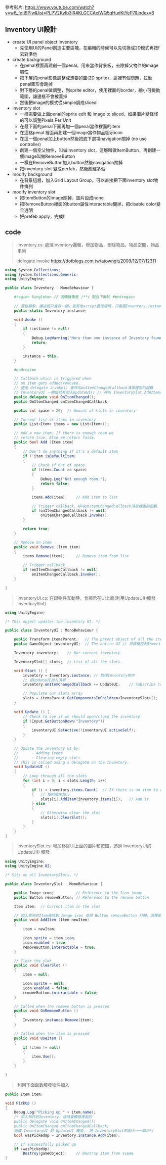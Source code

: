 參考影片: https://www.youtube.com/watch?v=w6_fetj9PIw&list=PLPV2KyIb3jR4KLGCCAciWQ5qHudKtYeP7&index=6

## Inventory UI設計

* create UI panel object inventory
  * 先使用UI的Panel創造主要區塊，在編輯的時候可以先切換成2D模式再按f去對準他
* create background
  * 在penal裡面再建創一個penal，用來當作背景板，去除掉父物件的image屬性
  * 把下層的penal影像調整成想要的圖(2D sprite)，這裡有個問題，拉動penal圖形會跑掉
  * 對下層的penal做調整，到sprite editor，使用裡面的border，縮小可變動範圍，讓邊框不會被蓋掉
  * 然後把image的模式從simple調成sliced
* inventory slot
  * 一樣需要做上面penal的sprite edit 和 image to sliced，如果圖片變怪怪的可以調整Pixels Per Unit
  * 在最下面的penal下面再加一個penal當作裡面的item
  * 在這格penal 裡面再創建一個image當作物品圖示icon
  * 在這一個penal加上button然後把底下選項navigation關掉 (no use controller)
  * 創建一個空父物件，叫做inventory slot，這層叫做ItemButton，再創建一個image叫做RemoveButton
  * 一樣在RemoveButton加入button然後navigation關掉
  * 把inventory slot 變成perfab，然後創建多個
* modify background
  * 在背景這層，加入Grid Layout Group，可以直接把下面inventory slot物件排列
* modify inventory slot
  * 把ItemButton的image關掉，圖片設成none
  * 把RemoveButton裡面的button屬性interactable關掉，把disable color變全透明
  * 把prefeb apply，完成!!









## code

> Inventory.cs:  處理Inventory邏輯，增加物品，刪除物品，物品空間，物品串列
>
> delegate invoke https://dotblogs.com.tw/atowngit/2009/12/07/12311

```c#
using System.Collections;
using System.Collections.Generic;
using UnityEngine;

public class Inventory : MonoBehaviour {

	#region Singleton // 這個就像是 /**/ 配合下面的 #endregion
        
	// 宣告靜態，讓這個只會有一個，當其他script要使用時，只需要Inventory.instance就好了
	public static Inventory instance;  

	void Awake ()
	{
		if (instance != null)
		{
			Debug.LogWarning("More than one instance of Inventory found!");
			return;
		}

		instance = this;
	}

	#endregion

	// Callback which is triggered when
	// an item gets added/removed. 
	// 使用 delegate invoke() 會呼叫onItemChangedCallback清單裡面的函數 
    // InventoryUI 一開始就有加入UpdateUI() // 呼叫 InventorySlot.AddItem(inventory.items)
	public delegate void OnItemChanged();
	public OnItemChanged onItemChangedCallback;

	public int space = 20;	// Amount of slots in inventory

	// Current list of items in inventory
	public List<Item> items = new List<Item>();

	// Add a new item. If there is enough room we
	// return true. Else we return false.
	public bool Add (Item item)
	{
		// Don't do anything if it's a default item
		if (!item.isDefaultItem)
		{
			// Check if out of space
			if (items.Count >= space)
			{
				Debug.Log("Not enough room.");
				return false;
			}

			items.Add(item);	// Add item to list

			// Trigger callback，呼叫onItemChangedCallback清單裡面的函數，下面的InventoryUI在Start() 時就加入UpdateUI()了，所以會呼叫，UpdateUI()函數
			if (onItemChangedCallback != null)
				onItemChangedCallback.Invoke();
		}

		return true;
	}

	// Remove an item
	public void Remove (Item item)
	{
		items.Remove(item);		// Remove item from list

		// Trigger callback
		if (onItemChangedCallback != null)
			onItemChangedCallback.Invoke();
	}

}
```



> InventoryUI.cs: 在跟物件互動時，會顯示在UI上面(利用UpdateUI()觸發InventorySlot)

```c#
using UnityEngine;

/* This object updates the inventory UI. */

public class InventoryUI : MonoBehaviour {

	public Transform itemsParent;	// The parent object of all the items//inventory_back
	public GameObject inventoryUI;	// The entire UI // 用按鍵控制Inventory是否顯示

	Inventory inventory;	// Our current inventory

	InventorySlot[] slots;	// List of all the slots

	void Start () {
		inventory = Inventory.instance; // 取得Inventory物件
        // 把UpdateUI加入清單
		inventory.onItemChangedCallback += UpdateUI;	// Subscribe to the onItemChanged callback 

		// Populate our slots array
		slots = itemsParent.GetComponentsInChildren<InventorySlot>();
	}
	
	void Update () {
		// Check to see if we should open/close the inventory
		if (Input.GetButtonDown("Inventory"))
		{
			inventoryUI.SetActive(!inventoryUI.activeSelf);
		}
	}

	// Update the inventory UI by:
	//		- Adding items
	//		- Clearing empty slots
	// This is called using a delegate on the Inventory.
	void UpdateUI ()
	{
		// Loop through all the slots
		for (int i = 0; i < slots.Length; i++)
		{
			if (i < inventory.items.Count)	// If there is an item to add
			{	// 按照順序加入
				slots[i].AddItem(inventory.items[i]);	// Add it
			} else
			{
				// Otherwise clear the slot
				slots[i].ClearSlot();
			}
		}
	}
}
```



>InventorySlot.cs: 增加移除UI上面的圖片和按鈕，透過 InventoryUI的UpdateUI() 觸發

```c#
using UnityEngine;
using UnityEngine.UI;

/* Sits on all InventorySlots. */

public class InventorySlot : MonoBehaviour {

	public Image icon;			// Reference to the Icon image
	public Button removeButton;	// Reference to the remove button

	Item item;  // Current item in the slot

	// 加入拿到的Item後放到 Image icon 並把 Button removeButton 打開，這裡是放入圖片和顯示
	public void AddItem (Item newItem)
	{
		item = newItem;

		icon.sprite = item.icon;
		icon.enabled = true;
		removeButton.interactable = true;
	}

	// Clear the slot
	public void ClearSlot ()
	{
		item = null;

		icon.sprite = null;
		icon.enabled = false;
		removeButton.interactable = false;
	}

	// Called when the remove button is pressed
	public void OnRemoveButton ()
	{
		Inventory.instance.Remove(item);
	}

	// Called when the item is pressed
	public void UseItem ()
	{
		if (item != null)
		{
			item.Use();
		}
	}

}
```





> 利用下面函數觸發物件加入

```c#
public Item item;

void PickUp ()
{
    Debug.Log("Picking up " + item.name);
    /* 加入物件到Inventory，這時會觸發裡面的
    public delegate void OnItemChanged();
	public OnItemChanged onItemChangedCallback;
	造成 InventoryUI 的 UpdateUI 觸發， 把 InventorySlot的圖示一一顯示*/
    bool wasPickedUp = Inventory.instance.Add(item);	

    // If successfully picked up
    if (wasPickedUp)
        Destroy(gameObject);	// Destroy item from scene
}

```

